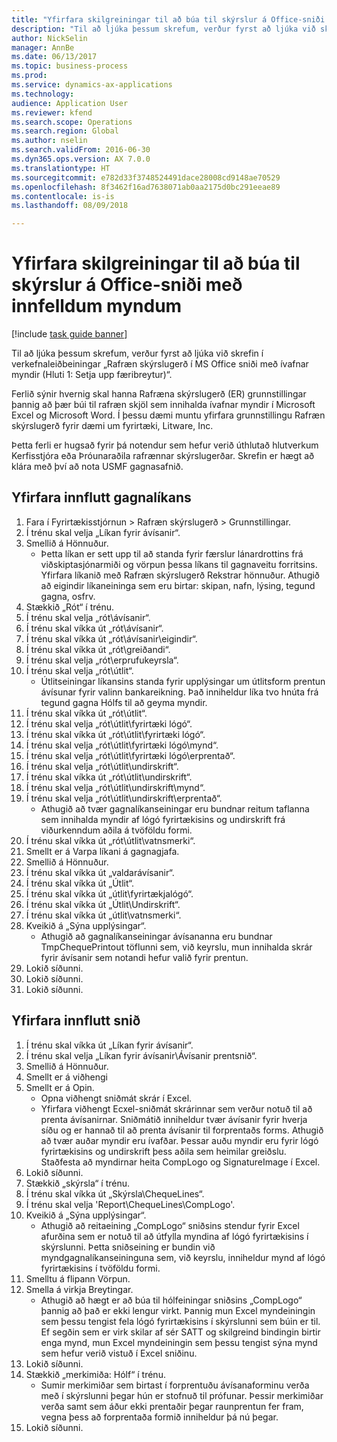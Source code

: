 ```yaml
--- 
title: "Yfirfara skilgreiningar til að búa til skýrslur á Office-sniði með innfelldum myndum"
description: "Til að ljúka þessum skrefum, verður fyrst að ljúka við skrefin í verkefnaleiðbeiningar „Rafræn skýrslugerð í MS Office sniði með ívafnar myndir (Hluti 1: Setja upp færibreytur)“."
author: NickSelin
manager: AnnBe
ms.date: 06/13/2017
ms.topic: business-process
ms.prod: 
ms.service: dynamics-ax-applications
ms.technology: 
audience: Application User
ms.reviewer: kfend
ms.search.scope: Operations
ms.search.region: Global
ms.author: nselin
ms.search.validFrom: 2016-06-30
ms.dyn365.ops.version: AX 7.0.0
ms.translationtype: HT
ms.sourcegitcommit: e782d33f3748524491dace28008cd9148ae70529
ms.openlocfilehash: 8f3462f16ad7638071ab0aa2175d0bc291eeae89
ms.contentlocale: is-is
ms.lasthandoff: 08/09/2018

---
```

# <a name="review-configurations-to-generate-reports-in-office-format-that-have-embedded-images"></a>Yfirfara skilgreiningar til að búa til skýrslur á Office-sniði með innfelldum myndum

[!include [task guide banner](../../includes/task-guide-banner.md)]

Til að ljúka þessum skrefum, verður fyrst að ljúka við skrefin í verkefnaleiðbeiningar „Rafræn skýrslugerð í MS Office sniði með ívafnar myndir (Hluti 1: Setja upp færibreytur)“.

Ferlið sýnir hvernig skal hanna Rafræna skýrslugerð (ER) grunnstillingar þannig að þær búi til rafræn skjöl sem innihalda ívafnar myndir í Microsoft Excel og Microsoft Word. Í þessu dæmi muntu yfirfara grunnstillingu Rafræn skýrslugerð fyrir dæmi um fyrirtæki, Litware, Inc. 

Þetta ferli er hugsað fyrir þá notendur sem hefur verið úthlutað hlutverkum Kerfisstjóra eða Þróunaraðila rafrænnar skýrslugerðar. Skrefin er hægt að klára með því að nota USMF gagnasafnið.


## <a name="review-the-imported-data-model"></a>Yfirfara innflutt gagnalíkans
1. Fara í Fyrirtækisstjórnun > Rafræn skýrslugerð > Grunnstillingar.
2. Í trénu skal velja „Líkan fyrir ávísanir“.
3. Smellið á Hönnuður.
    * Þetta líkan er sett upp til að standa fyrir færslur lánardrottins frá viðskiptasjónarmiði og vörpun þessa líkans til gagnaveitu forritsins. Yfirfara líkanið með Rafræn skýrslugerð Rekstrar hönnuður. Athugið að eigindir líkaneininga sem eru birtar: skipan, nafn, lýsing, tegund gagna, osfrv.   
4. Stækkið „Rót“ í trénu.
5. Í trénu skal velja „rót\ávísanir“.
6. Í trénu skal víkka út „rót\ávísanir“.
7. Í trénu skal víkka út „rót\ávísanir\eigindir“.
8. Í trénu skal víkka út „rót\greiðandi“.
9. Í trénu skal velja „rót\erprufukeyrsla“.
10. Í trénu skal velja „rót\útlit“.
    * Útlitseiningar líkansins standa fyrir upplýsingar um útlitsform prentun ávísunar fyrir valinn bankareikning. Það inniheldur líka tvo hnúta frá tegund gagna Hólfs til að geyma myndir.   
11. Í trénu skal víkka út „rót\útlit“.
12. Í trénu skal velja „rót\útlit\fyrirtæki lógó“.
13. Í trénu skal víkka út „rót\útlit\fyrirtæki lógó“.
14. Í trénu skal velja „rót\útlit\fyrirtæki lógó\mynd“.
15. Í trénu skal velja „rót\útlit\fyrirtæki lógó\erprentað“.
16. Í trénu skal velja „rót\útlit\undirskrift“.
17. Í trénu skal víkka út „rót\útlit\undirskrift“.
18. Í trénu skal velja „rót\útlit\undirskrift\mynd“.
19. Í trénu skal velja „rót\útlit\undirskrift\erprentað“.
    * Athugið að tvær gagnalíkanseiningar eru bundnar reitum taflanna sem innihalda myndir af lógó fyrirtækisins og undirskrift frá viðurkenndum aðila á tvöföldu formi.  
20. Í trénu skal víkka út „rót\útlit\vatnsmerki“.
21. Smellt er á Varpa líkani á gagnagjafa.
22. Smellið á Hönnuður.
23. Í trénu skal víkka út „valdarávísanir“.
24. Í trénu skal víkka út „Útlit“.
25. Í trénu skal víkka út „útlit\fyrirtækjalógó“.
26. Í trénu skal víkka út „Útlit\Undirskrift“.
27. Í trénu skal víkka út „útlit\vatnsmerki“.
28. Kveikið á „Sýna upplýsingar“.
    * Athugið að gagnalíkanseiningar ávísananna eru bundnar TmpChequePrintout töflunni sem, við keyrslu, mun innihalda skrár fyrir ávísanir sem notandi hefur valið fyrir prentun.   
29. Lokið síðunni.
30. Lokið síðunni.
31. Lokið síðunni.

## <a name="review-the-imported-format"></a>Yfirfara innflutt snið
1. Í trénu skal víkka út „Líkan fyrir ávísanir“.
2. Í trénu skal velja „Líkan fyrir ávísanir\Ávísanir prentsnið“.
3. Smellið á Hönnuður.
4. Smellt er á viðhengi
5. Smellt er á Opin.
    * Opna viðhengt sniðmát skrár í Excel.  
    * Yfirfara viðhengt Ecxel-sniðmát skrárinnar sem verður notuð til að prenta ávísanirnar. Sniðmátið inniheldur tvær ávísanir fyrir hverja síðu og er hannað til að prenta ávísanir til forprentaðs forms. Athugið að tvær auðar myndir eru ívafðar. Þessar auðu myndir eru fyrir lógó fyrirtækisins og undirskrift þess aðila sem heimilar greiðslu. Staðfesta að myndirnar heita CompLogo og SignatureImage í Excel.   
6. Lokið síðunni.
7. Stækkið „skýrsla“ í trénu.
8. Í trénu skal víkka út „Skýrsla\ChequeLines“.
9. Í trénu skal velja 'Report\ChequeLines\CompLogo'.
10. Kveikið á „Sýna upplýsingar“.
    * Athugið að reitaeining „CompLogo“ sniðsins stendur fyrir Excel afurðina sem er notuð til að útfylla myndina af lógó fyrirtækisins í skýrslunni. Þetta sniðseining er bundin við myndgagnalíkanseininguna sem, við keyrslu,  inniheldur mynd af lógó fyrirtækisins í tvöföldu formi.   
11. Smelltu á flipann Vörpun.
12. Smella á virkja Breytingar.
    * Athugið að hægt er að búa til hólfeiningar sniðsins „CompLogo“ þannig að það er ekki lengur virkt. Þannig mun Excel myndeiningin sem þessu tengist fela lógó fyrirtækisins í skýrslunni sem búin er til. Ef segðin sem er virk skilar af sér SATT og skilgreind bindingin birtir enga mynd, mun Excel myndeiningin sem þessu tengist sýna mynd sem hefur verið vistuð í Excel sniðinu.   
13. Lokið síðunni.
14. Stækkið „merkimiða: Hólf“ í trénu.
    * Sumir merkimiðar sem birtast í forprentuðu ávísanaforminu verða með í skýrslunni þegar hún er stofnuð til prófunar. Þessir merkimiðar verða samt sem áður ekki prentaðir þegar raunprentun fer fram, vegna þess að forprentaða formið inniheldur þá nú þegar.  
15. Lokið síðunni.


